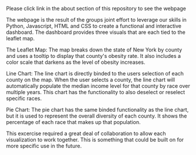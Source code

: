 Please click link in the about section of this repository to see the webpage

The webpage is the result of the groups joint effort to leverage our skills in Python, Javascript, HTML and CSS to create a functional and interactive dashboard. The dashboard provides three visuals that are each tied to the leaflet map. 

The Leaflet Map:
The map breaks down the state of New York by county and uses a tooltip to display that county's obesity rate. It also includes a color scale that darkens as the level of obesity increases.

Line Chart:
The line chart is directly binded to the users selection of each county on the map. When the user selects a county, the line chart will automatically populate the median income level for that county by race over multiple years. This chart has the functionality to also deselect or reselect specific races.

Pie Chart:
The pie chart has the same binded functionality as the line chart, but it is used to represent the overall diversity of each county. It shows the percentage of each race that makes up that population.

This excercise required a great deal of collaboration to allow each visualization to work together. This is something that could be built on for more specific use in the future.